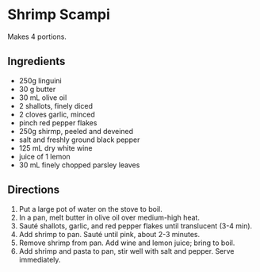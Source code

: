 Shrimp Scampi
=============

Makes 4 portions.

Ingredients
-----------
* 250g linguini
* 30 g butter
* 30 mL olive oil
* 2 shallots, finely diced
* 2 cloves garlic, minced
* pinch red pepper flakes
* 250g shirmp, peeled and deveined
* salt and freshly ground black pepper
* 125 mL dry white wine
* juice of 1 lemon
* 30 mL finely chopped parsley leaves


Directions
----------
1. Put a large pot of water on the stove to boil.
1. In a pan, melt butter in olive oil over medium-high heat.
1. Sauté shallots, garlic, and red pepper flakes until translucent (3-4 min).
1. Add shrimp to pan. Sauté until pink, about 2-3 minutes.
1. Remove shrimp from pan. Add wine and lemon juice; bring to boil.
1. Add shrimp and pasta to pan, stir well with salt and pepper. Serve
   immediately.
